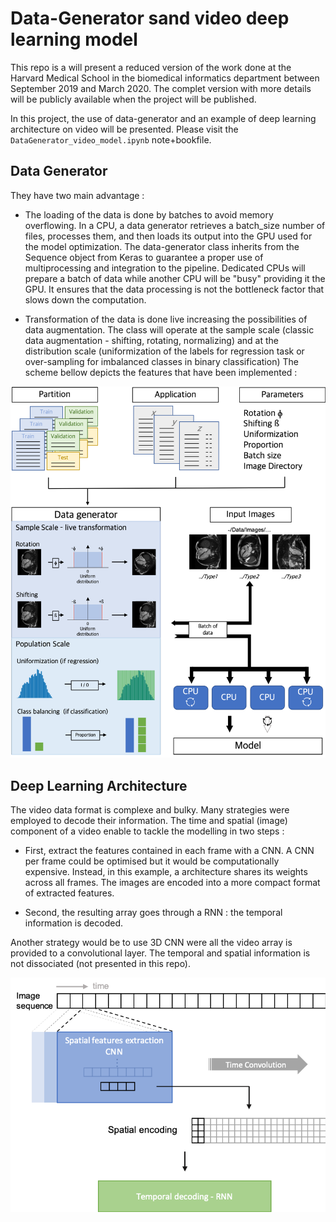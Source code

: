 # Data-Generator sand video deep learning model

This repo is a will present a reduced version of the work done at the Harvard Medical School in the biomedical informatics department between September 2019 and March 2020. The complet version with more details will be publicly available when the project will be published.

In this project, the use of data-generator and an example of deep learning architecture on video will be presented. Please visit the `DataGenerator_video_model.ipynb` note+bookfile.


## Data Generator

They have two main advantage :

- The loading of the data is done by batches to avoid memory overflowing. In a CPU, a data generator retrieves a batch_size number of files, processes them, and then loads its output into the GPU used for the model optimization. The data-generator class inherits from the Sequence object from Keras to guarantee a proper use of multiprocessing and integration to the pipeline. Dedicated CPUs will prepare a batch of data while another CPU will be "busy" providing it the GPU. It ensures that the data processing is not the bottleneck factor that slows down the computation.

- Transformation of the data is done live increasing the possibilities of data augmentation. The class will operate at the sample scale (classic data augmentation - shifting, rotating, normalizing) and at the distribution scale (uniformization of the labels for regression task or over-sampling for imbalanced classes in binary classification)
The scheme bellow depicts the features that have been implemented :

![DataGenerator](./Images/DataGenerator.png?raw=true "VideoDataGenerator")

## Deep Learning Architecture

The video data format is complexe and bulky. Many strategies were employed to decode their information. The time and spatial (image) component of a video enable to tackle the modelling in two steps :
- First, extract the features contained in each frame with a CNN. A CNN per frame could be optimised but it would be computationally expensive. Instead, in this example, a architecture shares its weights across all frames. The images are encoded into a more compact format of extracted features.

- Second, the resulting array goes through a RNN :  the temporal information is decoded.

Another strategy would be to use 3D CNN were all the video array is provided to a convolutional layer. The temporal and spatial information is not dissociated (not presented in this repo).

![Model](./Images/Model.png?raw=true "VideoDataGenerator")
